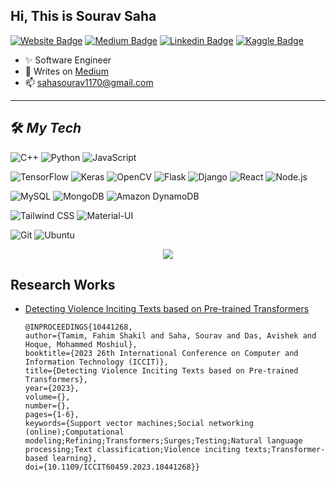 ## Hi, This is Sourav Saha
[![Website Badge](https://img.shields.io/badge/Website-3b5998?style=flat-square&logo=google-chrome&logoColor=white)](https://sahasourav.netlify.app/)
[![Medium Badge](https://img.shields.io/badge/Medium-%2312100E.svg?&style=for-square&logo=medium&logoColor=white)](https://sahasourav1170.medium.com/)
[![Linkedin Badge](https://img.shields.io/badge/-LinkedIn-0e76a8?style=flat-square&logo=Linkedin&logoColor=white)](https://www.linkedin.com/in/sourav-saha17/)
[![Kaggle Badge](https://img.shields.io/badge/-Kaggle-20BEFF?style=flat-square&logo=Kaggle&logoColor=white)](https://www.kaggle.com/sahasourav17)


- :sparkles: Software Engineer
- 📝 Writes on [Medium](https://sahasourav1170.medium.com/)
- 📫 sahasourav1170@gmail.com
<hr>

## 🛠️ ***My Tech***


![C++](https://img.shields.io/static/v1?&message=C%2B%2B&color=00599C&logo=C%2B%2B&label=&)
![Python](https://img.shields.io/static/v1?&message=Python&color=000000&logo=python&logoColor=c9e307&label=&)
![JavaScript](https://img.shields.io/badge/-JavaScript-yellow?logo=javascript&logoColor=white&style=flat)


![TensorFlow](https://img.shields.io/static/v1?&message=TensorFlow&color=FF6F00&logo=TensorFlow&logoColor=FFFFFF&label=)
![Keras](https://img.shields.io/static/v1?&message=Keras&color=D00000&logo=Keras&logoColor=FFFFFF&label=)
![OpenCV](https://img.shields.io/static/v1?&message=OpenCV&color=5C3EE8&logo=OpenCV&logoColor=FFFFFF&label=)
![Flask](https://img.shields.io/badge/-Flask-black?logo=flask&logoColor=white&style=flat)
![Django](https://img.shields.io/static/v1?&message=Django&color=092E20&logo=Django&logoColor=FFFFFF&label=)
![React](https://img.shields.io/badge/-React-blue?logo=react&logoColor=white&style=flat)
![Node.js](https://img.shields.io/badge/-Node.js-green?logo=node.js&logoColor=white&style=flat)




![MySQL](https://img.shields.io/static/v1?&message=MySQL&color=4479A1&logo=MySQL&logoColor=FFFFFF&label=)
![MongoDB](https://img.shields.io/static/v1?&message=MongoDB&color=4DB33D&logo=MongoDB&logoColor=FFFFFF&label=)
![Amazon DynamoDB](https://img.shields.io/badge/-Amazon%20DynamoDB-orange?logo=amazon-dynamodb&logoColor=white&style=flat)


![Tailwind CSS](https://img.shields.io/static/v1?&message=Tailwind+CSS&color=38B2AC&logo=Tailwind+CSS&logoColor=FFFFFF&label=)
![Material-UI](https://img.shields.io/static/v1?&message=Material-UI&color=0081CB&logo=Material-UI&logoColor=FFFFFF&label=)


![Git](https://img.shields.io/static/v1?&message=Git&color=F05032&logo=Git&logoColor=FFFFFF&label=)
![Ubuntu](https://img.shields.io/static/v1?&message=Ubuntu&color=E95420&logo=Ubuntu&logoColor=FFFFFF&label=)


<p align="center">
<a href="https://visitcount.itsvg.in">
  <img src="https://visitcount.itsvg.in/api?id=sahasourav17&label=Profile%20Views&color=1&icon=8&pretty=true" />
</a>
</p>


## Research Works
- [Detecting Violence Inciting Texts based on Pre-trained Transformers](https://ieeexplore.ieee.org/abstract/document/10441268)
  ```
  @INPROCEEDINGS{10441268,
  author={Tamim, Fahim Shakil and Saha, Sourav and Das, Avishek and Hoque, Mohammed Moshiul},
  booktitle={2023 26th International Conference on Computer and Information Technology (ICCIT)}, 
  title={Detecting Violence Inciting Texts based on Pre-trained Transformers}, 
  year={2023},
  volume={},
  number={},
  pages={1-6},
  keywords={Support vector machines;Social networking (online);Computational modeling;Refining;Transformers;Surges;Testing;Natural language processing;Text classification;Violence inciting texts;Transformer-based learning},
  doi={10.1109/ICCIT60459.2023.10441268}}
  ```
